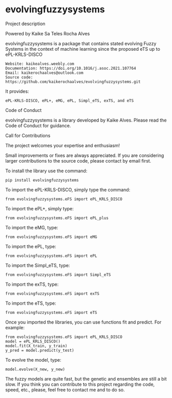 # evolvingfuzzysystems

Project description

Powered by Kaike Sa Teles Rocha Alves

evolvingfuzzysystems is a package that contains stated evolving Fuzzy Systems in the context of machine learning since the proposed eTS up to ePL-KRLS-DISCO 

    Website: kaikealves.weebly.com
    Documentation: https://doi.org/10.1016/j.asoc.2021.107764
    Email: kaikerochaalves@outlook.com
    Source code: https://github.com/kaikerochaalves/evolvingfuzzysystems.git

It provides:

    ePL-KRLS-DISCO, ePL+, eMG, ePL, Simpl_eTS, exTS, and eTS


Code of Conduct

evolvingfuzzysystems is a library developed by Kaike Alves. Please read the Code of Conduct for guidance.

Call for Contributions

The project welcomes your expertise and enthusiasm!

Small improvements or fixes are always appreciated. If you are considering larger contributions to the source code, please contact by email first.

To install the library use the command: 

    pip install evolvingfuzzysystems

To import the ePL-KRLS-DISCO, simply type the command:

    from evolvingfuzzysystems.eFS import ePL_KRLS_DISCO

To import the ePL+, simply type:

    from evolvingfuzzysystems.eFS import ePL_plus

To import the eMG, type:

    from evolvingfuzzysystems.eFS import eMG

To import the ePL, type:

    from evolvingfuzzysystems.eFS import ePL

To import the Simpl_eTS, type:

    from evolvingfuzzysystems.eFS import Simpl_eTS

To import the exTS, type:

    from evolvingfuzzysystems.eFS import exTS

To import the eTS, type:

    from evolvingfuzzysystems.eFS import eTS

Once you imported the libraries, you can use functions fit and predict. For example:

    from evolvingfuzzysystems.eFS import ePL_KRLS_DISCO
    model = ePL_KRLS_DISCO()
    model.fit(X_train, y_train)
    y_pred = model.predict(y_test)

To evolve the model, type:

    model.evolve(X_new, y_new)

The fuzzy models are quite fast, but the genetic and ensembles are still a bit slow. If you think you can contribute to this project regarding the code, speed, etc., please, feel free to contact me and to do so.
